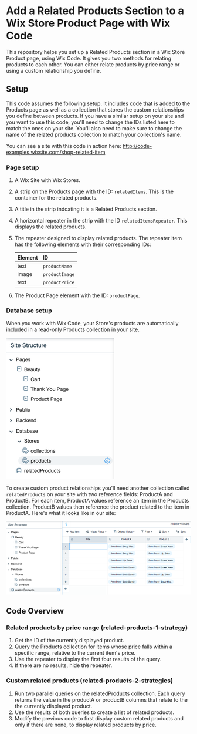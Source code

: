 # Add a Related Products Section to a Wix Store Product Page with Wix Code
This repository helps you set up a Related Products section in a Wix Store Product page, using Wix Code. It gives you two methods for relating products to each other. You can either relate products by price range or using a custom relationship you define.
## Setup
This code assumes the following setup. It includes code that is added to the Products page as well as a collection that stores the custom relationships you define between products. If you have a similar setup on your site and you want to use this code, you'll need to change the IDs listed here to match the ones on your site. You'll also need to make sure to change the name of the related products collection to match your collection's name. 

You can see a site with this code in action here: http://code-examples.wixsite.com/shop-related-item
### Page setup
1. A Wix Site with Wix Stores.
2. A strip on the Products page with the ID: `relatedItems`. This is the container for the related products.
3. A title in the strip indcating it is a Related Products section.
4. A horizontal repeater in the strip with the ID `relatedItemsRepeater`. This displays the related products. 
5. The repeater designed to display related products. The repeater item has the following elements with their corresponding IDs:

   |Element|ID|
   |-------|--|
   |text| `productName`|
   |image| `productImage`|
   |text| `productPrice`|
6. The Product Page element with the ID: `productPage`.

### Database setup
When you work with Wix Code, your Store's products are automatically included in a read-only Products collection in your site.

![Product collection](https://github.com/jeffreya/wix-code/blob/master/related_products_DB.png)

To create custom product relationships you'll need another collection called `relatedProducts` on your site with two reference fields: ProductA and ProductB. For each item, ProductA values reference an item in the Products collection. ProductB values then reference the  product related to the item in ProductA. Here's what it looks like in our site:

![relatedProducts collection](https://github.com/jeffreya/wix-code/blob/master/related_products_related.png)

## Code Overview
### Related products by price range (related-products-1-strategy)
1. Get the ID of the currently displayed product.
2. Query the Products collection for items whose price falls within a specific range, relative to the current item's price.
3. Use the repeater to display the first four results of the query.
4. If there are no results, hide the repeater.

### Custom related products (related-products-2-strategies)
1. Run two parallel queries on the relatedProducts collection. Each query returns the value in the productA or productB columns that relate to the the currently displayed product.
2. Use the results of both queries to create a list of related products.
3. Modify the previous code to first display custom related products and only if there are none, to display related products by price. 
